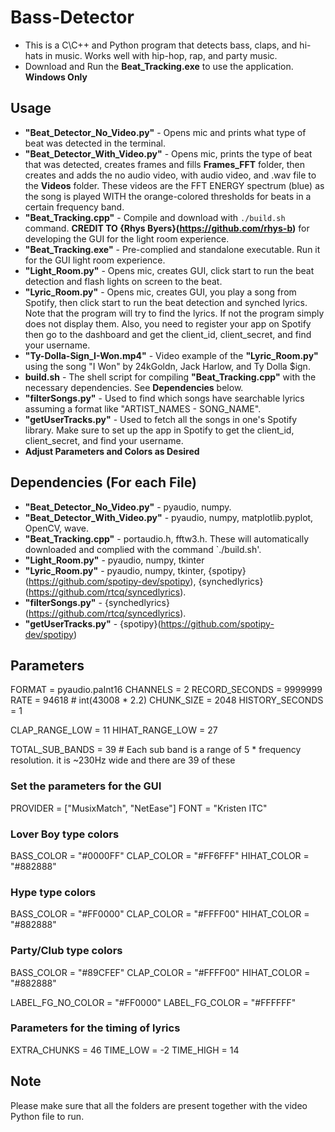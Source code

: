 # Bass-Detector
* This is a C\C++ and Python program that detects bass, claps, and hi-hats in music. Works well with hip-hop, rap, and party music.
* Download and Run the **Beat_Tracking.exe** to use the application. **Windows Only**

## Usage
* **"Beat_Detector_No_Video.py"** - Opens mic and prints what type of beat was detected in the terminal.
* **"Beat_Detector_With_Video.py"** - Opens mic, prints the type of beat that was detected, creates frames and fills **Frames_FFT** folder, then creates and adds the no audio video, with audio video, and .wav file  to the **Videos** folder. These videos are the FFT ENERGY spectrum (blue) as the song is played WITH the orange-colored thresholds for beats in a certain frequency band.
* **"Beat_Tracking.cpp"** - Compile and download with `./build.sh` command. **CREDIT TO {Rhys Byers}(https://github.com/rhys-b)** for developing the GUI for the light room experience.
* **"Beat_Tracking.exe"** - Pre-complied and standalone executable. Run it for the GUI light room experience.
* **"Light_Room.py"** - Opens mic, creates GUI, click start to run the beat detection and flash lights on screen to the beat.
* **"Lyric_Room.py"** - Opens mic, creates GUI, you play a song from Spotify, then click start to run the beat detection and synched lyrics. Note that the program will try to find the lyrics. If not the program simply does not display them. Also, you need to register your app on Spotify then go to the dashboard and get the client_id, client_secret, and find your username.
* **"Ty-Dolla-Sign_I-Won.mp4"** - Video example of the **"Lyric_Room.py"** using the song "I Won" by 24kGoldn, Jack Harlow, and Ty Dolla $ign.
* **build.sh** - The shell script for compiling **"Beat_Tracking.cpp"** with the necessary dependencies. See **Dependencies** below.
* **"filterSongs.py"** - Used to find which songs have searchable lyrics assuming a format like "ARTIST_NAMES - SONG_NAME".
* **"getUserTracks.py"** - Used to fetch all the songs in one's Spotify library. Make sure to set up the app in Spotify to get the client_id, client_secret, and find your username.
*  **Adjust Parameters and Colors as Desired**

## Dependencies (For each File)
* **"Beat_Detector_No_Video.py"** - pyaudio, numpy.
* **"Beat_Detector_With_Video.py"** - pyaudio, numpy, matplotlib.pyplot, OpenCV, wave.
* **"Beat_Tracking.cpp"** - portaudio.h, fftw3.h. These will automatically downloaded and complied with the command `./build.sh'.
* **"Light_Room.py"** - pyaudio, numpy, tkinter
* **"Lyric_Room.py"** - pyaudio, numpy, tkinter, {spotipy}(https://github.com/spotipy-dev/spotipy), {synchedlyrics}(https://github.com/rtcq/syncedlyrics).
* **"filterSongs.py"** - {synchedlyrics}(https://github.com/rtcq/syncedlyrics).
* **"getUserTracks.py"** - {spotipy}(https://github.com/spotipy-dev/spotipy)

## Parameters
FORMAT              = pyaudio.paInt16
CHANNELS            = 2
RECORD_SECONDS      = 9999999
RATE                = 94618  # int(43008 * 2.2)
CHUNK_SIZE          = 2048
HISTORY_SECONDS     = 1

CLAP_RANGE_LOW      = 11
HIHAT_RANGE_LOW     = 27

TOTAL_SUB_BANDS     = 39  # Each sub band is a range of 5 * frequency resolution. it is ~230Hz wide and there are 39 of these

### Set the parameters for the GUI
PROVIDER = ["MusixMatch", "NetEase"]
FONT = "Kristen ITC"

### Lover Boy type colors
BASS_COLOR = "#0000FF"
CLAP_COLOR = "#FF6FFF"
HIHAT_COLOR = "#882888"

### Hype type colors
BASS_COLOR = "#FF0000"
CLAP_COLOR = "#FFFF00"
HIHAT_COLOR = "#882888"

### Party/Club type colors
BASS_COLOR = "#89CFEF"
CLAP_COLOR = "#FFFF00"
HIHAT_COLOR = "#882888"

LABEL_FG_NO_COLOR = "#FF0000"
LABEL_FG_COLOR = "#FFFFFF"

### Parameters for the timing of lyrics
EXTRA_CHUNKS = 46
TIME_LOW = -2
TIME_HIGH = 14


## Note
Please make sure that all the folders are present together with the video Python file to run.
